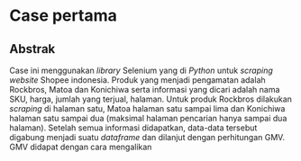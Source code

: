 # Case pertama
## Abstrak
Case ini menggunakan *library* Selenium yang di *Python* untuk *scraping website* Shopee indonesia. Produk yang menjadi pengamatan adalah Rockbros, Matoa dan Konichiwa serta informasi yang dicari adalah nama SKU, harga, jumlah yang terjual, halaman. Untuk produk Rockbros dilakukan *scraping* di halaman satu, Matoa halaman satu sampai lima dan Konichiwa halaman satu sampai dua (maksimal halaman pencarian hanya sampai dua halaman). Setelah semua informasi didapatkan, data-data tersebut digabung menjadi suatu *dataframe* dan dilanjut dengan perhitungan GMV. GMV didapat dengan cara mengalikan 
